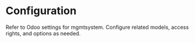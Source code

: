 # Configuration

Refer to Odoo settings for mgmtsystem. Configure related models, access rights, and options as needed.
